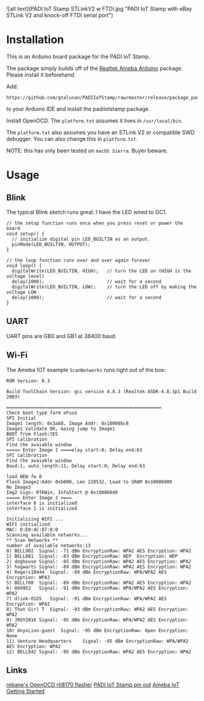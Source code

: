 ![alt text](PADI IoT Stamp STLinkV2 w FTDI.jpg "PADI IoT Stamp with eBay STLink V2 and knock-off FTDI serial port")

# Installation

This is an Arduino board package for the PADI IoT Stamp.

The package simply builds off of the [Realtek Ameba Arduino](http://www.amebaiot.com/en/ameba-arduino-getting-started/) package.  Please install it beforehand.

Add:
```
https://github.com/gtalusan/PADIIoTStamp/raw/master/release/package_padiiotstamp_index.json
```
to your Arduino IDE and install the padiiotstamp package.

Install OpenOCD.  The `platform.txt` assumes it lives in `/usr/local/bin`.

The `platform.txt` also assumes you have an STLink V2 or compatible SWD debugger.  You can also change this in `platform.txt`.

NOTE: this has only been tested on `macOS Sierra`.  Buyer beware.

# Usage


## Blink

The typical Blink sketch runs great.  I have the LED wired to GC1.

```
// the setup function runs once when you press reset or power the board
void setup() {
  // initialize digital pin LED_BUILTIN as an output.
  pinMode(LED_BUILTIN, OUTPUT);
}

// the loop function runs over and over again forever
void loop() {
  digitalWrite(LED_BUILTIN, HIGH);   // turn the LED on (HIGH is the voltage level)
  delay(1000);                       // wait for a second
  digitalWrite(LED_BUILTIN, LOW);    // turn the LED off by making the voltage LOW
  delay(1000);                       // wait for a second
}
```

## UART

UART pins are GB0 and GB1 at 38400 baud.

## Wi-Fi

The Ameba IOT example `ScanNetworks` runs right out of the box:

```
ROM Version: 0.3

Build ToolChain Version: gcc version 4.8.3 (Realtek ASDK-4.8.3p1 Build 2003) 

=========================================================
Check boot type form eFuse
SPI Initial
Image1 length: 0x3a88, Image Addr: 0x10000bc8
Image1 Validate OK, Going jump to Image1
BOOT from Flash:YES
SPI calibration
Find the avaiable window
===== Enter Image 1 ====elay start:0; Delay end:63
SPI calibration
Find the avaiable window
Baud:1; auto_length:11; Delay start:0; Delay end:63

load NEW fw 0
Flash Image2:Addr 0xb000, Len 220532, Load to SRAM 0x10006000
No Image3
Img2 Sign: RTKWin, InfaStart @ 0x10006049 
===== Enter Image 2 ====
interface 0 is initialized
interface 1 is initialized

Initializing WIFI ...
WIFI initialized
MAC: 0:E0:4C:87:0:0
Scanning available networks...
** Scan Networks **
number of available networks:13
0) BELL902	Signal: -71 dBm	EncryptionRaw: WPA2 AES	Encryption: WPA2
1) BELL881	Signal: -83 dBm	EncryptionRaw: WEP	Encryption: WEP
2) doghouse	Signal: -85 dBm	EncryptionRaw: WPA2 AES	Encryption: WPA2
3) hogwarts	Signal: -89 dBm	EncryptionRaw: WPA2 AES	Encryption: WPA2
4) Rogers10444	Signal: -89 dBm	EncryptionRaw: WPA/WPA2 AES	Encryption: WPA2
5) BELL700	Signal: -89 dBm	EncryptionRaw: WPA2 AES	Encryption: WPA2
6) 869952	Signal: -91 dBm	EncryptionRaw: WPA/WPA2 AES	Encryption: WPA2
7) dlink-01D5	Signal: -91 dBm	EncryptionRaw: WPA/WPA2 AES	Encryption: WPA2
8) That Girl T	Signal: -93 dBm	EncryptionRaw: WPA2 AES	Encryption: WPA2
9) JROY2016	Signal: -95 dBm	EncryptionRaw: WPA/WPA2 AES	Encryption: WPA2
10) OnyxLion-guest	Signal: -95 dBm	EncryptionRaw: Open	Encryption: None
11) Venture Headquarters	Signal: -95 dBm	EncryptionRaw: WPA/WPA2 AES	Encryption: WPA2
12) BELL842	Signal: -95 dBm	EncryptionRaw: WPA2 AES	Encryption: WPA2
```

## Links

[rebane's OpenOCD rtl8170 flasher](https://bitbucket.org/rebane/rtl8710_openocd/src)
[PADI IoT Stamp pin out](http://files.pine64.org/doc/PADI/documentation/padi-pinout-diagram.pdf)
[Ameba IoT Getting Started](http://www.amebaiot.com/en/ameba-arduino-getting-started/)
